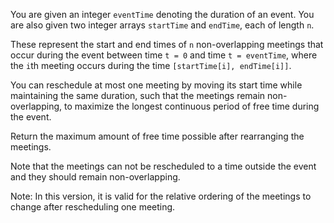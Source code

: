 You are given an integer `eventTime` denoting the duration of an event. You are also given two integer arrays `startTime` and `endTime`, each of length `n`.

These represent the start and end times of `n` non-overlapping meetings that occur during the event between time `t = 0` and time `t = eventTime`, where the `i`th meeting occurs during the time `[startTime[i], endTime[i]]`.

You can reschedule at most one meeting by moving its start time while maintaining the same duration, such that the meetings remain non-overlapping, to maximize the longest continuous period of free time during the event.

Return the maximum amount of free time possible after rearranging the meetings.

Note that the meetings can not be rescheduled to a time outside the event and they should remain non-overlapping.

Note: In this version, it is valid for the relative ordering of the meetings to change after rescheduling one meeting.